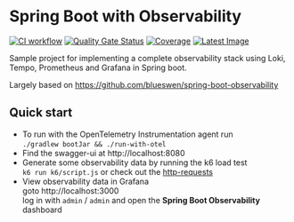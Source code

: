 # Spring Boot with Observability

[![CI workflow](https://github.com/cliffred/spring-boot-observability/actions/workflows/release.yml/badge.svg)](https://github.com/cliffred/spring-boot-observability/actions/workflows/release.yml)
[![Quality Gate Status](https://sonarcloud.io/api/project_badges/measure?project=cliffred_spring-boot-observability&metric=alert_status)](https://sonarcloud.io/summary/new_code?id=cliffred_spring-boot-observability)
[![Coverage](https://sonarcloud.io/api/project_badges/measure?project=cliffred_spring-boot-observability&metric=coverage)](https://sonarcloud.io/summary/new_code?id=cliffred_spring-boot-observability)
[![Latest Image](https://ghcr-badge.deta.dev/cliffred/spring-boot-observability/latest_tag?color=%2344cc11&ignore=latest&label=version&trim=)](https://github.com/cliffred/spring-boot-observability/pkgs/container/spring-boot-observability)

Sample project for implementing a complete observability stack using Loki, Tempo, Prometheus and Grafana in Spring boot.

Largely based on https://github.com/blueswen/spring-boot-observability

## Quick start

- To run with the OpenTelemetry Instrumentation agent run  
  `./gradlew bootJar && ./run-with-otel`
- Find the swagger-ui at http://localhost:8080
- Generate some observability data by running the k6 load test  
  `k6 run k6/script.js` or check out the [http-requests](http-requests)
- View observability data in Grafana  
  goto http://localhost:3000  
  log in with `admin` / `admin` and open the **Spring Boot Observability** dashboard
